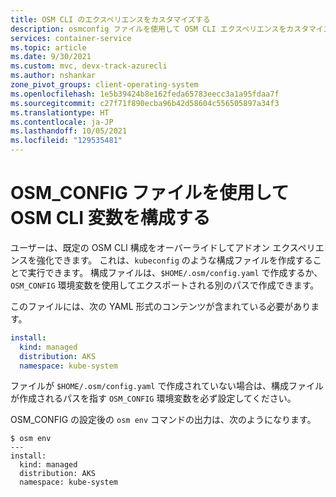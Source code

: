 ```yaml
---
title: OSM CLI のエクスペリエンスをカスタマイズする
description: osmconfig ファイルを使用して OSM CLI エクスペリエンスをカスタマイズします。
services: container-service
ms.topic: article
ms.date: 9/30/2021
ms.custom: mvc, devx-track-azurecli
ms.author: nshankar
zone_pivot_groups: client-operating-system
ms.openlocfilehash: 1e5b39424b8e162feda65783eecc3a1a95fdaa7f
ms.sourcegitcommit: c27f71f890ecba96b42d58604c556505897a34f3
ms.translationtype: HT
ms.contentlocale: ja-JP
ms.lasthandoff: 10/05/2021
ms.locfileid: "129535481"
---
```

# <a name="configure-osm-cli-variables-with-an-osm_config-file"></a>OSM_CONFIG ファイルを使用して OSM CLI 変数を構成する

ユーザーは、既定の OSM CLI 構成をオーバーライドしてアドオン エクスペリエンスを強化できます。 これは、`kubeconfig` のような構成ファイルを作成することで実行できます。 構成ファイルは、`$HOME/.osm/config.yaml` で作成するか、`OSM_CONFIG` 環境変数を使用してエクスポートされる別のパスで作成できます。

このファイルには、次の YAML 形式のコンテンツが含まれている必要があります。

```yaml
install:
  kind: managed
  distribution: AKS
  namespace: kube-system
```

ファイルが `$HOME/.osm/config.yaml` で作成されていない場合は、構成ファイルが作成されるパスを指す `OSM_CONFIG` 環境変数を必ず設定してください。

OSM_CONFIG の設定後の `osm env` コマンドの出力は、次のようになります。 

```console
$ osm env
--- 
install:
  kind: managed
  distribution: AKS
  namespace: kube-system
```
